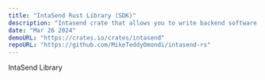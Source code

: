 ```yaml
---
title: "IntaSend Rust Library (SDK)"
description: "Intasend crate that allows you to write backend software that accepts payments."
date: "Mar 26 2024"
demoURL: "https://crates.io/crates/intasend"
repoURL: "https://github.com/MikeTeddyOmondi/intasend-rs"
---
```


IntaSend Library